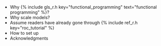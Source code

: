 ---
---

-   Why {% include gls_r.h key="functional_programming" text="functional programming" %}?
-   Why scale models?
-   Assume readers have already gone through {% include ref_r.h key="roc_tutorial" %}
-   How to set up
-   Acknowledgments
